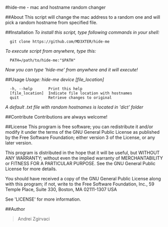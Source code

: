 #hide-me - mac and hostname random changer

##About
This script will change the mac address to a random one and will pick a random hostname from specified file.

##Installation
*To install this script, type following commands in your shell:*
```
  git clone https://github.com/MD3XTER/hide-me
```
  
*To execute script from anywhere, type this:*
```
  PATH=/path/to/hide-me:"$PATH"
```

*Now you can type 'hide-me' from anywhere and it will execute!*

##Usage
*Usage: hide-me device [file_location]*
```
  -h, --help       Print this help
  [file_location]  Indicate file location with hostnames
  quit             Retrieve changes to original
```

*A default .txt file with random hostnames is located in 'dict' folder*

##Contribute
Contributions are always welcome!

##License
This program is free software; you can redistribute it and/or modify it under the terms of the GNU General Public License as published by the Free Software Foundation; either version 3 of the License, or any later version.

This program is distributed in the hope that it will be useful, but WITHOUT ANY WARRANTY; without even the implied warranty of MERCHANTABILITY or FITNESS FOR A PARTICULAR PURPOSE. See the GNU General Public License for more details.

You should have received a copy of the GNU General Public License along with this program; if not, write to the Free Software Foundation, Inc., 59 Temple Place, Suite 330, Boston, MA 02111-1307 USA

See 'LICENSE' for more information.

##Author
> Andrei Zgirvaci
